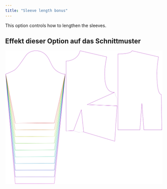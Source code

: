 ```yaml
---
title: "Sleeve length bonus"
---
```


This option controls how to lengthen the sleeves.

## Effekt dieser Option auf das Schnittmuster

![This image shows the effect of this option by superimposing several variants that have a different value for this option](breanna_sleevelengthbonus_sample.svg "Effect of this option on the pattern")

